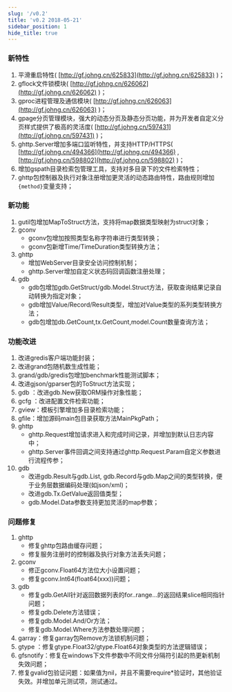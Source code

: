 ```yaml
---
slug: '/v0.2'
title: 'v0.2 2018-05-21'
sidebar_position: 1
hide_title: true
---
```


### 新特性

1. 平滑重启特性( [http://gf.johng.cn/625833](http://gf.johng.cn/625833) )；
2. gflock文件锁模块( [http://gf.johng.cn/626062](http://gf.johng.cn/626062) )；
3. gproc进程管理及通信模块( [http://gf.johng.cn/626063](http://gf.johng.cn/626063) )；
4. gpage分页管理模块，强大的动态分页及静态分页功能，并为开发者自定义分页样式提供了极高的灵活度( [http://gf.johng.cn/597431](http://gf.johng.cn/597431) )；
5. ghttp.Server增加多端口监听特性，并支持HTTP/HTTPS( [http://gf.johng.cn/494366](http://gf.johng.cn/494366) , [http://gf.johng.cn/598802](http://gf.johng.cn/598802) )；
6. 增加gspath目录检索包管理工具，支持对多目录下的文件检索特性；
7. ghttp包控制器及执行对象注册增加更灵活的动态路由特性，路由规则增加`{method}`变量支持；

### 新功能

1. gutil包增加MapToStruct方法，支持将map数据类型映射为struct对象；
2. gconv
   - gconv包增加按照类型名称字符串进行类型转换；
   - gconv包新增Time/TimeDuration类型转换方法；
3. ghttp
   - 增加WebServer目录安全访问控制机制；
   - ghttp.Server增加自定义状态码回调函数注册处理；
4. gdb
   - gdb包增加gdb.GetStruct/gdb.Model.Struct方法，获取查询结果记录自动转换为指定对象；
   - gdb增加Value/Record/Result类型，增加对Value类型的系列类型转换方法；
   - gdb包增加db.GetCount,tx.GetCount,model.Count数量查询方法；

### 功能改进

01. 改进gredis客户端功能封装；
02. 改进grand包随机数生成性能；
03. grand/gdb/gredis包增加benchmark性能测试脚本；
04. 改进gjson/gparser包的ToStruct方法实现；
05. gdb ：改进gdb.New获取ORM操作对象性能；
06. gcfg ：改进配置文件检索功能；
07. gview：模板引擎增加多目录检索功能；
08. gfile：增加源码main包目录获取方法MainPkgPath；
09. ghttp
    - ghttp.Request增加请求进入和完成时间记录，并增加到默认日志内容中；
    - ghttp.Server事件回调之间支持通过ghttp.Request.Param自定义参数进行流程传参；
10. gdb
    - 改进gdb.Result与gdb.List, gdb.Record与gdb.Map之间的类型转换，便于业务层数据编码处理(如json/xml)；
    - 改进gdb.Tx.GetValue返回值类型；
    - gdb.Model.Data参数支持更加灵活的map参数；

### 问题修复

1. ghttp
   - 修复ghttp包路由缓存问题；
   - 修复服务注册时的控制器及执行对象方法丢失问题；
2. gconv
   - 修正gconv.Float64方法位大小设置问题；
   - 修复gconv.Int64(float64(xxx))问题；
3. gdb
   - 修复gdb.GetAll针对返回数据列表的for..range…的返回结果slice相同指针问题；
   - 修复gdb.Delete方法错误；
   - 修复gdb.Model.And/Or方法；
   - 修复gdb.Model.Where方法参数处理问题；
4. garray：修复garray包Remove方法锁机制问题；
5. gtype ：修复gtype.Float32/gtype.Float64对象类型的方法逻辑错误；
6. gfsnotify：修复在windows下文件参数中不同文件分隔符引起的热更新机制失效问题；
7. 修复gvalid包验证问题：如果值为nil，并且不需要require\*验证时，其他验证失效。并增加单元测试项，测试通过。